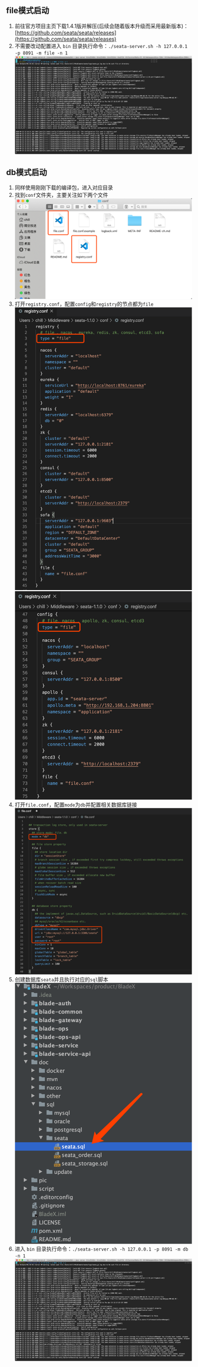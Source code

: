 ## file模式启动
1. 前往官方项目主页下载1.4.1版并解压(后续会随着版本升级而采用最新版本)：[https://github.com/seata/seata/releases](https://github.com/seata/seata/releases)
2. 不需要改动配置进入 `bin` 目录执行命令：`./seata-server.sh -h 127.0.0.1 -p 8091 -m file -n 1 `
![](../../images/screenshot_1587615429368.png)

## db模式启动
1. 同样使用刚刚下载的编译包，进入对应目录
2. 找到`conf`文件夹，主要关注如下两个文件
![](../../images/screenshot_1582786408813.png)
3. 打开`registry.conf`，配置`config`和`registry`的节点都为`file`
![](../../images/screenshot_1582789154493.png)
![](../../images/screenshot_1582789182663.png)
4. 打开`file.conf`，配置`mode`为`db`并配置相关数据库链接
![](../../images/screenshot_1582789246981.png)
5. 创建数据库`seata`并且执行对应的`sql`脚本
![](../../images/screenshot_1582789492589.png)
6. 进入 `bin` 目录执行命令：`./seata-server.sh -h 127.0.0.1 -p 8091 -m db -n 1 `
![](../../images/screenshot_1587615517366.png)
